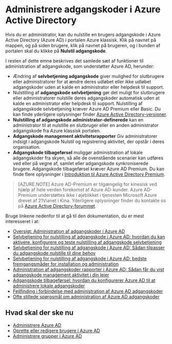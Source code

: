 <properties
    pageTitle="Administrere adgangskoder i Azure Active Directory | Microsoft Azure"
    description="Sådan administreres adgangskoder i Azure Active Directory."
    services="active-directory"
    documentationCenter=""
    authors="curtand"
    manager="femila"
    editor=""/>

<tags
    ms.service="active-directory"
    ms.workload="identity"
    ms.tgt_pltfrm="na"
    ms.devlang="na"
    ms.topic="article"
    ms.date="08/23/2016"
    ms.author="curtand"/>

# <a name="manage-passwords-in-azure-active-directory"></a>Administrere adgangskoder i Azure Active Directory

Hvis du er administrator, kan du nulstille en brugers adgangskode i Azure Active Directory (Azure AD) i portalen Azure klassisk. Klik på navnet på mappen, og på siden brugere, klik på navnet på brugeren, og i bunden af portalen skal du klikke på **Nulstil adgangskode**.

I resten af dette emne beskrives det samlede sæt af funktioner til administration af adgangskode, som understøtter Azure AD, herunder:

- Ændring af **selvbetjening adgangskode** giver mulighed for slutbrugere eller administratorer for at ændre deres udløbet eller ikke udløbet adgangskoder uden at kalde en administrator eller helpdesk til support.
- Nulstilling af **adgangskode selvbetjening** gør det muligt for slutbrugere eller administratorer nulstille deres adgangskoder automatisk uden at kalde en administrator eller helpdesk til support. Nulstilling af adgangskode selvbetjening kræver Azure AD Premium eller Basic. Du kan finde yderligere oplysninger finder [Azure Active Directory-versioner](active-directory-editions.md).
- **Nulstilling af adgangskode administrator-definerede** kan en administrator til at nulstille en slutbruger eller en anden administrator adgangskode fra Azure klassisk portalen.
- **Adgangskode management aktivitetsrapporter** Giv administratorer indsigt i adgangskode Nulstil og registrering aktivitet, der opstår i deres organisation.
- **Adgangskode tilbageførsel** muliggør administration af lokale adgangskoder fra skyen, så alle de ovenstående scenarier kan udføres ved eller på vegne af, samlet eller adgangskode synkroniserede brugere. Adgangskode tilbageførsel kræver Azure AD Premium. Du kan finde flere oplysninger i [Introduktion til Azure Active Directory Premium](active-directory-get-started-premium.md).

> [AZURE.NOTE]
> Azure AD-Premium er tilgængelig for kinesisk ved hjælp af hele verden forekomst af Azure AD-kunder. Azure AD-Premium understøttes ikke i øjeblikket i tjenesten Microsoft Azure drevet af 21Vianet i Kina. Yderligere oplysninger finder du kontakte os på [Azure Active Directory-forummet](https://feedback.azure.com/forums/169401-azure-active-directory/).

Bruge linkene nedenfor til at gå til den dokumentation, du er mest interesseret i at:

- [Oversigt: Administration af adgangskoder i Azure AD](active-directory-passwords-how-it-works.md)
- [Selvbetjening for nulstilling af adgangskode i Azure AD: hvordan du kan aktivere, konfigurere og teste nulstilling af adgangskode selvbetjening](active-directory-passwords-getting-started.md#enable-users-to-reset-their-azure-ad-passwords)
- [Selvbetjening for nulstilling af adgangskode i Azure AD: Sådan tilpasser du adgangskode nulstille til dine behov](active-directory-passwords-customize.md)
- [Selvbetjening for nulstilling af adgangskode i Azure AD: bedste fremgangsmåder for installation og administration](active-directory-passwords-best-practices.md)
- [Administration af adgangskoder rapporter i Azure AD: Sådan får du vist adgangskode management aktivitet i din lejer](active-directory-passwords-get-insights.md)
- [Adgangskode tilbageførsel: hvordan du konfigurerer Azure AD til at administrere lokale adgangskoder](active-directory-passwords-getting-started.md#enable-users-to-reset-or-change-their-ad-passwords)
- [Fejlfinding i forbindelse med administration af Azure AD adgangskoder](active-directory-passwords-troubleshoot.md)
- [Ofte stillede spørgsmål om administration af Azure AD adgangskoder](active-directory-passwords-faq.md)


## <a name="whats-next"></a>Hvad skal der ske nu

- [Administrere Azure AD](active-directory-administer.md)
- [Oprette eller redigere brugere i Azure AD](active-directory-create-users.md)
- [Administrere grupper i Azure AD](active-directory-manage-groups.md)
